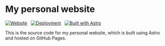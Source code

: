 # My personal website

[![Website](https://img.shields.io/badge/Website-GitHub%20Pages-blue?style=flat&logo=github&logoColor=white)](https://2h3ph3rd.github.io)
&nbsp;
[![Deployment](https://github.com/2h3ph3rd/2h3ph3rd.github.io/actions/workflows/deploy.yml/badge.svg)](https://github.com/2h3ph3rd/2h3ph3rd.github.io/actions/workflows/deploy.yml)
&nbsp;
[![Built with Astro](https://astro.badg.es/v2/built-with-astro/tiny.svg)](https://astro.build)

This is the source code for my personal website, which is built using Astro and hosted on GitHub Pages.
